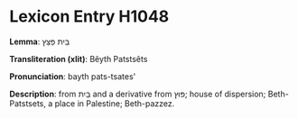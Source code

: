 # Lexicon Entry H1048

**Lemma**: בֵּית פַּצֵּץ

**Transliteration (xlit)**: Bêyth Patstsêts

**Pronunciation**: bayth pats-tsates'

**Description**:
from בַּיִת and a derivative from פּוּץ; house of dispersion; Beth-Patstsets, a place in Palestine; Beth-pazzez.
